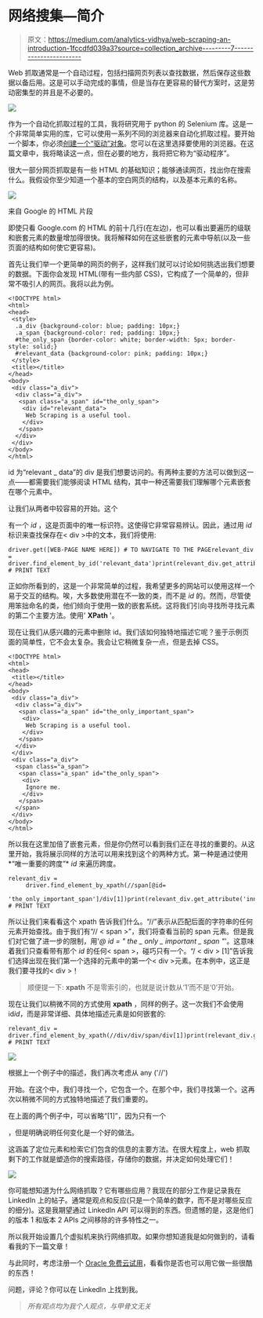 # 网络搜集—简介

> 原文：<https://medium.com/analytics-vidhya/web-scraping-an-introduction-1fccdfd039a3?source=collection_archive---------7----------------------->

Web 抓取通常是一个自动过程，包括扫描网页列表以查找数据，然后保存这些数据以备后用。这是可以手动完成的事情，但是当存在更容易的替代方案时，这是劳动密集型的并且是不必要的。

![](img/88d74852134707a508f5edae247f8a27.png)

作为一个自动化抓取过程的工具，我将研究用于 python 的 Selenium 库。这是一个非常简单实用的库，它可以使用一系列不同的浏览器来自动化抓取过程。要开始一个脚本，你必须[创建一个“驱动”对象](https://selenium-python.readthedocs.io/getting-started.html)。您可以在这里选择要使用的浏览器。在这篇文章中，我将略读这一点，但在必要的地方，我将把它称为“驱动程序”。

很大一部分网页抓取是有一些 HTML 的基础知识；能够通读网页，找出你在搜索什么。我假设你至少知道一个基本的空白网页的结构，以及基本元素的名称。

![](img/a9b356dba5576bc2e2a07526074c03b1.png)

来自 Google 的 HTML 片段

即使只看 Google.com 的 HTML 的前十几行(在左边)，也可以看出要遍历的级联和嵌套元素的数量增加得很快。我将解释如何在这些嵌套的元素中导航(以及一些页面的结构如何使它更容易)。

首先让我们举一个更简单的网页的例子，这样我们就可以讨论如何挑选出我们想要的数据。下面你会发现 HTML(带有一些内部 CSS)，它构成了一个简单的，但非常不吸引人的网页。我将以此为例。

```
<!DOCTYPE html>
<html>
<head>
 <style>
  .a_div {background-color: blue; padding: 10px;}
  .a_span {background-color: red; padding: 10px;}
  #the_only_span {border-color: white; border-width: 5px; border-style: solid;}
  #relevant_data {background-color: pink; padding: 10px;}
 </style>
 <title></title>
</head>
<body>
 <div class="a_div">
  <div class="a_div">
   <span class="a_span" id="the_only_span">
    <div id="relevant_data">
     Web Scraping is a useful tool.
    </div>
   </span>
  </div>
 </div>
</body>
</html>
```

id 为“relevant _ data”的 div 是我们想要访问的。有两种主要的方法可以做到这一点——都需要我们能够阅读 HTML 结构，其中一种还需要我们理解哪个元素嵌套在哪个元素中。

让我们从两者中较容易的开始。这个

有一个 *id* ，这是页面中的唯一标识符。这使得它非常容易辨认。因此，通过用 *id* 标识来查找保存在< div >中的文本，我们将使用:

```
driver.get([WEB-PAGE NAME HERE]) # TO NAVIGATE TO THE PAGErelevant_div = driver.find_element_by_id('relevant_data')print(relevant_div.get_attribute('innerHTML')) # PRINT TEXT
```

正如你所看到的，这是一个非常简单的过程，我希望更多的网站可以使用这样一个易于交互的结构。唉，大多数使用潜在不一致的类，而不是 *id* 的。然而，尽管使用笨拙命名的类，他们倾向于使用一致的嵌套系统。这将我们引向寻找所寻找元素的第二个主要方法。使用' **XPath** '。

现在让我们从感兴趣的元素中删除 id。我们该如何独特地描述它呢？鉴于示例页面的简单性，它不会太复杂。我会让它稍微复杂一点，但是去掉 CSS。

```
<!DOCTYPE html>
<html>
<head>
 <title></title>
</head>
<body>
 <div class="a_div">
  <div class="a_div">
   <span class="a_span" id="the_only_important_span">
    <div>
     Web Scraping is a useful tool.
    </div>
   </span>
  </div>
 </div>
 <div class="a_div">
  <span class="a_span">
   <span class="a_span" id="the_only_span">
    <div>
     Ignore me.
    </div>
   </span>
  </span>
 </div>
</body>
</html>
```

所以我在这里加倍了嵌套元素，但是你仍然可以看到我们正在寻找的重要的。从这里开始，我将展示同样的方法可以用来找到这个的两种方式。第一种是通过使用*“唯一重要的跨度”* *id* 来遍历跨度。

```
relevant_div = 
     driver.find_element_by_xpath(//span[@id=
     'the_only_important_span']/div[1])print(relevant_div.get_attribute('innerHTML')) # PRINT TEXT
```

所以让我们来看看这个 xpath 告诉我们什么。“//”表示从匹配后面的字符串的任何元素开始查找。由于我们有“// < span >”，我们将查看当前的 span 元素。但是我们对它做了进一步的限制，用'*@ id = " the _ only _ important _ span "*'。这意味着我们只查看带有那个 *id* 的任何< span >，碰巧只有一个。“/ < div > [1]”告诉我们选择出现在我们第一个选择的元素中的第一个< div >元素。在本例中，这正是我们要寻找的< div >！

> 顺便提一下: **xpath** 不是零索引的，也就是说计数从‘1’而不是‘0’开始。

现在让我们以稍微不同的方式使用 **xpath** ，同样的例子。这一次我们不会使用 id*id*，而是非常详细、具体地描述元素是如何嵌套的:

```
relevant_div = driver.find_element_by_xpath(//div/div/span/div[1])print(relevant_div.get_attribute('innerHTML')) # PRINT TEXT
```

![](img/0a6ef75fbf058c3e73eb511b8866a336.png)

根据上一个例子中的描述，我们再次考虑从 any ('//')

开始。在这个中，我们寻找一个，它包含一个。在那个中，我们寻找第一个。这再次以稍微不同的方式独特地描述了我们重要的。

在上面的两个例子中，可以省略“[1]”，因为只有一个

，但是明确说明任何变化是一个好的做法。

这涵盖了定位元素和检索它们包含的信息的主要方法。在很大程度上，web 抓取剩下的工作就是塑造你的搜索路径，存储你的数据，并决定如何处理它们！

![](img/67bad586da66b54f7882c7b90bb7fcd5.png)

你可能想知道为什么网络抓取？它有哪些应用？我现在的部分工作是记录我在 LinkedIn 上的帖子。通常是观点和反应(只是一个简单的数字，而不是对哪些反应的细分)。这是我期望通过 LinkedIn API 可以得到的东西。但遗憾的是，这是他们的版本 1 和版本 2 APIs 之间移除的许多特性之一。

所以我开始设置几个虚拟机来执行网络抓取。如果你想知道我是如何做到的，请看看我的下一篇文章！

与此同时，考虑注册一个 [Oracle 免费云试用](http://bit.ly/OCTrialLink)，看看你是否也可以用它做一些很酷的东西！

问题，评论？你可以在 LinkedIn 上找到我。

> *所有观点均为我个人观点，与甲骨文无关*